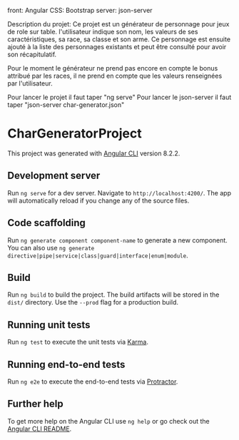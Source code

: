 front: Angular
CSS: Bootstrap
server: json-server

Description du projet:
Ce projet est un générateur de personnage pour jeux de role sur table.
l'utilisateur indique son nom, les valeurs de ses caractéristiques, sa race, sa classe et son arme.
Ce personnage est ensuite ajouté à la liste des personnages existants et peut être consulté pour avoir son récapitulatif.

Pour le moment le générateur ne prend pas encore en compte le bonus attribué par les races, il ne prend en compte que les valeurs renseignées par l'utilisateur.

Pour lancer le projet il faut taper "ng serve"
Pour lancer le json-server il faut taper "json-server char-generator.json"

# CharGeneratorProject

This project was generated with [Angular CLI](https://github.com/angular/angular-cli) version 8.2.2.

## Development server

Run `ng serve` for a dev server. Navigate to `http://localhost:4200/`. The app will automatically reload if you change any of the source files.

## Code scaffolding

Run `ng generate component component-name` to generate a new component. You can also use `ng generate directive|pipe|service|class|guard|interface|enum|module`.

## Build

Run `ng build` to build the project. The build artifacts will be stored in the `dist/` directory. Use the `--prod` flag for a production build.

## Running unit tests

Run `ng test` to execute the unit tests via [Karma](https://karma-runner.github.io).

## Running end-to-end tests

Run `ng e2e` to execute the end-to-end tests via [Protractor](http://www.protractortest.org/).

## Further help

To get more help on the Angular CLI use `ng help` or go check out the [Angular CLI README](https://github.com/angular/angular-cli/blob/master/README.md).
